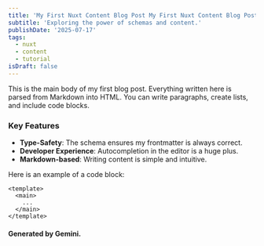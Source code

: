 ```yaml
---
title: 'My First Nuxt Content Blog Post My First Nuxt Content Blog Post My First Nuxt Content Blog Post'
subtitle: 'Exploring the power of schemas and content.'
publishDate: '2025-07-17'
tags:
  - nuxt
  - content
  - tutorial
isDraft: false
---
```


This is the main body of my first blog post. Everything written here is parsed from Markdown into HTML. You can write paragraphs, create lists, and include code blocks.

### Key Features
- **Type-Safety**: The schema ensures my frontmatter is always correct.
- **Developer Experience**: Autocompletion in the editor is a huge plus.
- **Markdown-based**: Writing content is simple and intuitive.

Here is an example of a code block:

```vue
<template>
  <main>
    ...
  </main>
</template>
```

#### Generated by Gemini.